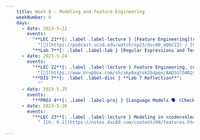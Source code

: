 ```yaml
---
    title: Week 8 – Modeling and Feature Engineering
    weekNumber: 8
    days:
      - date: 2023-5-22
        events:
          "**LEC 21**{: .label .label-lecture } [Feature Engineering](resources/lectures/lec21/lec21.html)":
            "[🎥](https://podcast.ucsd.edu/watch/sp23/dsc80_a00/22) / [Ch. 8.2](https://notes.dsc80.com/content/08/nlp.html)"
          "**Lab 7**{: .label .label-lab } [Regular Expressions and Text Data (due 5/22)](https://github.com/dsc-courses/dsc80-2023-sp/blob/main/labs/07-regex/lab.ipynb)":
      - date: 2023-5-24
        events:
          "**LEC 22**{: .label .label-lecture } Feature Engineering, continued":
            "[🎥](https://www.dropbox.com/sh/akp0xgtok284pqx/AADSGlO4R2ye_akkL0Wk0S-Aa?dl=0) / [Ch. 10.1](https://notes.dsc80.com/content/10/intro-modeling.html)"
          "**DIS 7**{: .label .label-disc } **Lab 7 Reflection**":
            ""
      - date: 2023-5-25
        events:
          "**PROJ 4**{: .label .label-proj } [Language Models 🗣 (Checkpoint due 5/25)](https://github.com/dsc-courses/dsc80-2023-sp/blob/main/projects/04-language-models/project.ipynb)":
      - date: 2023-5-26
        events:
          "**LEC 23**{: .label .label-lecture } Modeling in <code>sklearn</code>":
            " [Ch. 9.1](https://notes.dsc80.com/content/09/features.html), [11.1](https://notes.dsc80.com/content/11/fitting-inference.html)"
                
---
```

